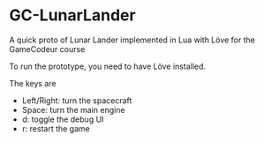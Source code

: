 # GC-LunarLander
A quick proto of Lunar Lander implemented in Lua with Löve for the GameCodeur course

To run the prototype, you need to have Löve installed.

The keys are
 - Left/Right: turn the spacecraft
 - Space: turn the main engine
 - d: toggle the debug UI
 - r: restart the game
